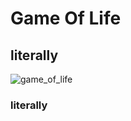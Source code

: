 # Game Of Life

## literally
![game_of_life](https://miro.medium.com/max/1016/1*wUWx8GOj6GRNyTfAX4VO_Q.gif)
### literally
